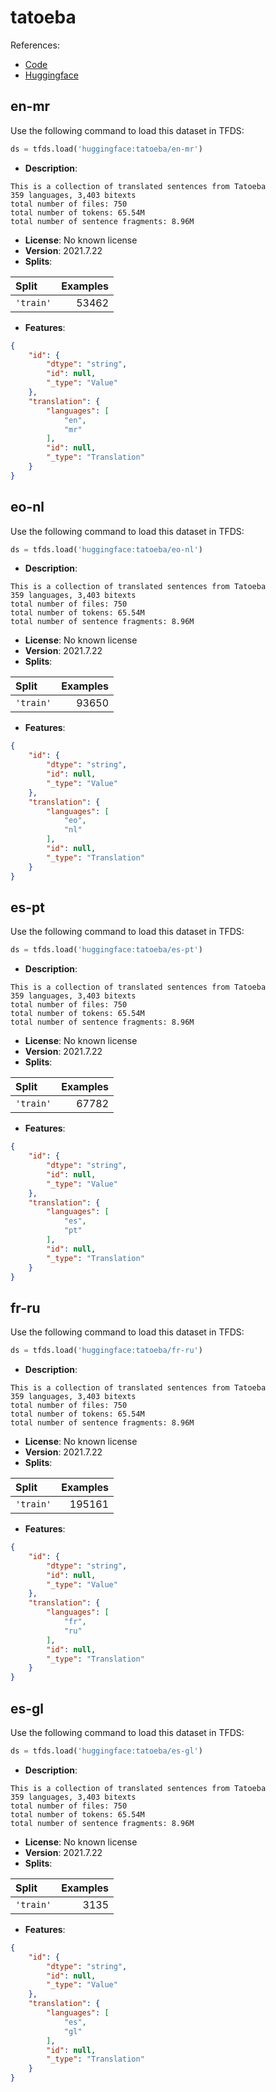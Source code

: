 # tatoeba

References:

*   [Code](https://github.com/huggingface/datasets/blob/master/datasets/tatoeba)
*   [Huggingface](https://huggingface.co/datasets/tatoeba)


## en-mr


Use the following command to load this dataset in TFDS:

```python
ds = tfds.load('huggingface:tatoeba/en-mr')
```

*   **Description**:

```
This is a collection of translated sentences from Tatoeba
359 languages, 3,403 bitexts
total number of files: 750
total number of tokens: 65.54M
total number of sentence fragments: 8.96M
```

*   **License**: No known license
*   **Version**: 2021.7.22
*   **Splits**:

Split  | Examples
:----- | -------:
`'train'` | 53462

*   **Features**:

```json
{
    "id": {
        "dtype": "string",
        "id": null,
        "_type": "Value"
    },
    "translation": {
        "languages": [
            "en",
            "mr"
        ],
        "id": null,
        "_type": "Translation"
    }
}
```



## eo-nl


Use the following command to load this dataset in TFDS:

```python
ds = tfds.load('huggingface:tatoeba/eo-nl')
```

*   **Description**:

```
This is a collection of translated sentences from Tatoeba
359 languages, 3,403 bitexts
total number of files: 750
total number of tokens: 65.54M
total number of sentence fragments: 8.96M
```

*   **License**: No known license
*   **Version**: 2021.7.22
*   **Splits**:

Split  | Examples
:----- | -------:
`'train'` | 93650

*   **Features**:

```json
{
    "id": {
        "dtype": "string",
        "id": null,
        "_type": "Value"
    },
    "translation": {
        "languages": [
            "eo",
            "nl"
        ],
        "id": null,
        "_type": "Translation"
    }
}
```



## es-pt


Use the following command to load this dataset in TFDS:

```python
ds = tfds.load('huggingface:tatoeba/es-pt')
```

*   **Description**:

```
This is a collection of translated sentences from Tatoeba
359 languages, 3,403 bitexts
total number of files: 750
total number of tokens: 65.54M
total number of sentence fragments: 8.96M
```

*   **License**: No known license
*   **Version**: 2021.7.22
*   **Splits**:

Split  | Examples
:----- | -------:
`'train'` | 67782

*   **Features**:

```json
{
    "id": {
        "dtype": "string",
        "id": null,
        "_type": "Value"
    },
    "translation": {
        "languages": [
            "es",
            "pt"
        ],
        "id": null,
        "_type": "Translation"
    }
}
```



## fr-ru


Use the following command to load this dataset in TFDS:

```python
ds = tfds.load('huggingface:tatoeba/fr-ru')
```

*   **Description**:

```
This is a collection of translated sentences from Tatoeba
359 languages, 3,403 bitexts
total number of files: 750
total number of tokens: 65.54M
total number of sentence fragments: 8.96M
```

*   **License**: No known license
*   **Version**: 2021.7.22
*   **Splits**:

Split  | Examples
:----- | -------:
`'train'` | 195161

*   **Features**:

```json
{
    "id": {
        "dtype": "string",
        "id": null,
        "_type": "Value"
    },
    "translation": {
        "languages": [
            "fr",
            "ru"
        ],
        "id": null,
        "_type": "Translation"
    }
}
```



## es-gl


Use the following command to load this dataset in TFDS:

```python
ds = tfds.load('huggingface:tatoeba/es-gl')
```

*   **Description**:

```
This is a collection of translated sentences from Tatoeba
359 languages, 3,403 bitexts
total number of files: 750
total number of tokens: 65.54M
total number of sentence fragments: 8.96M
```

*   **License**: No known license
*   **Version**: 2021.7.22
*   **Splits**:

Split  | Examples
:----- | -------:
`'train'` | 3135

*   **Features**:

```json
{
    "id": {
        "dtype": "string",
        "id": null,
        "_type": "Value"
    },
    "translation": {
        "languages": [
            "es",
            "gl"
        ],
        "id": null,
        "_type": "Translation"
    }
}
```


